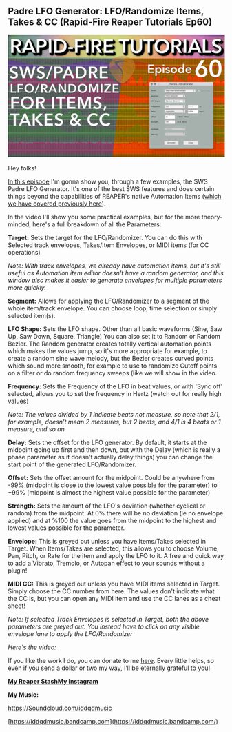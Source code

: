 ## Padre LFO Generator: LFO/Randomize Items, Takes & CC (Rapid-Fire Reaper Tutorials Ep60)

![](/blog/rfrt/60/111.jpg)

Hey folks!

[In this episode](https://youtu.be/L0TjiCQB8Xo) I'm gonna show you, through a few examples, the SWS Padre LFO Generator. It's one of the best SWS features and does certain things beyond the capabilities of REAPER's native Automation Items ([which we have covered previously here](https://youtu.be/Kf8TFQ8ov_s)).

In the video I'll show you some practical examples, but for the more theory-minded, here's a full breakdown of all the Parameters:

**Target:** Sets the target for the LFO/Randomizer. You can do this with Selected track envelopes, Takes/Item Envelopes, or MIDI items (for CC operations)

_Note: With track envelopes, we already have automation items, but it's still useful as Automation item editor doesn't have a random generator, and this window also makes it easier to generate envelopes for multiple parameters more quickly._

**Segment:** Allows for applying the LFO/Randomizer to a segment of the whole item/track envelope. You can choose loop, time selection or simply selected item(s).

**LFO Shape:** Sets the LFO shape. Other than all basic waveforms (Sine, Saw Up, Saw Down, Square, Triangle) You can also set it to Random or Random Bezier. The Random generator creates totally vertical automation points which makes the values jump, so it's more appropriate for example, to create a random sine wave melody, but the Bezier creates curved points which sound more smooth, for example to use to randomize Cutoff points on a filter or do random frequency sweeps (like we will show in the video.

**Frequency:** Sets the Frequency of the LFO in beat values, or with 'Sync off' selected, allows you to set the frequency in Hertz (watch out for really high values)

_Note: The values divided by 1 indicate beats not measure, so note that 2/1, for example, doesn't mean 2 measures, but 2 beats, and 4/1 is 4 beats or 1 measure, and so on._

**Delay:** Sets the offset for the LFO generator. By default, it starts at the midpoint going up first and then down, but with the Delay (which is really a phase parameter as it doesn't actually delay things) you can change the start point of the generated LFO/Randomizer.

**Offset:** Sets the offset amount for the midpoint. Could be anywhere from -99% (midpoint is close to the lowest value possible for the parameter) to +99% (midpoint is almost the highest value possible for the parameter)

**Strength:** Sets the amount of the LFO's deviation (whether cyclical or random) from the midpoint. At 0% there will be no deviation (ie no envelope applied) and at %100 the value goes from the midpoint to the highest and lowest values possible for the parameter.

**Envelope:** This is greyed out unless you have Items/Takes selected in Target. When Items/Takes are selected, this allows you to choose Volume, Pan, Pitch, or Rate for the item and apply the LFO to it. A free and quick way to add a Vibrato, Tremolo, or Autopan effect to your sounds without a plugin!

**MIDI CC:** This is greyed out unless you have MIDI items selected in Target. Simply choose the CC number from here. The values don't indicate what the CC is, but you can open any MIDI item and use the CC lanes as a cheat sheet!

_Note: If selected Track Envelopes is selected in Target, both the above parameters are greyed out. You instead have to click on any visible envelope lane to apply the LFO/Randomizer_

_Here's the video:_

<youtube id="L0TjiCQB8Xo"></youtube>

If you like the work I do, you can donate to me [here](http://www.buymeacoffee.com/iddqdsound). Every little helps, so even if you send a dollar or two my way, I’ll be eternally grateful to you!

[**My Reaper Stash**](https://stash.reaper.fm/u/IDDQDSound)[**My Instagram**](http://www.instagram.com/iddqdmusic)

**My Music:**

<https://Soundcloud.com/iddqdmusic>

[https://iddqdmusic.bandcamp.com](https://iddqdmusic.bandcamp.com/)


